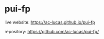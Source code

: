 # pui-fp

live website: https://ac-lucas.github.io/pui-fp

repository: https://github.com/ac-lucas/pui-fp/
